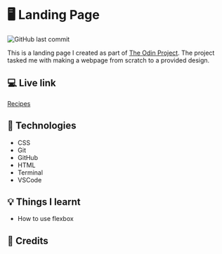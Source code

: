 # :desktop_computer: Landing Page

![GitHub last commit](https://img.shields.io/github/last-commit/xanderbylo/landing-page) 

This is a landing page I created as part of [The Odin Project](https://www.theodinproject.com/). The project tasked me with making a webpage from scratch to a provided design.

## :computer: Live link

[Recipes](https://xanderbylo.github.io/landing-page/)

## :floppy_disk: Technologies

* CSS
* Git
* GitHub
* HTML
* Terminal
* VSCode

## :bulb: Things I learnt

* How to use flexbox

## :page_facing_up: Credits
